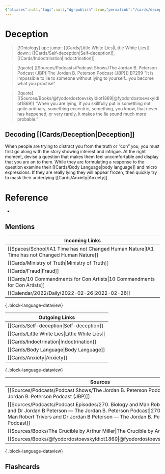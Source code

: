 ```yaml
---
{"aliases":null,"tags":null,"dg-publish":true,"permalink":"/cards/deception/","dgPassFrontmatter":true}
---
```


# Deception

> [!Ontology]
> up:: 
> jump:: [[Cards/Little White Lies\|Little White Lies]]
> down:: [[Cards/Self-deception\|Self-deception]], [[Cards/Indoctrination\|Indoctrination]]

> [!quote] [[Sources/Podcasts/Podcast Shows/The Jordan B. Peterson Podcast (JBP)\|The Jordan B. Peterson Podcast (JBP)]] EP299
> "It is impossible to lie to someone without lying to yourself…you become what you practise"

> [!quote] [[Sources/Books/@fyodordostoevskyIdiot1869\|@fyodordostoevskyIdiot1869]]
> “When you are lying, if you skillfully put in something not quite ordinary, something eccentric, something, you know, that never has happened, or very rarely, it makes the lie sound much more probable.”

## Decoding [[Cards/Deception\|Deception]]
When people are trying to distract you from the truth or “con” you, you must first go along with the story showing interest and intrigue. At the right moment, devise a question that makes them feel uncomfortable and display that you are on to them. While they are formulating a response to the question examine their [[Cards/Body Language\|body language]] and micro expressions. If they are really lying they will appear frozen, then quickly try to mask their underlying [[Cards/Anxiety\|Anxiety]].

# Reference
- 

## Mentions
| Incoming Links                                                                                    |
| ------------------------------------------------------------------------------------------------- |
| [[Spaces/School/IA1 Time has not Changed Human Nature\|IA1 Time has not Changed Human Nature]] |
| [[Cards/Ministry of Truth\|Ministry of Truth]]                                                 |
| [[Cards/Fraud\|Fraud]]                                                                         |
| [[Cards/10 Commandments for Con Artists\|10 Commandments for Con Artists]]                     |
| [[Calendar/2022/Daily/2022-02-26\|2022-02-26]]                                                 |

{ .block-language-dataview}

| Outgoing Links                                    |
| ------------------------------------------------- |
| [[Cards/Self-deception\|Self-deception]]       |
| [[Cards/Little White Lies\|Little White Lies]] |
| [[Cards/Indoctrination\|Indoctrination]]       |
| [[Cards/Body Language\|Body Language]]         |
| [[Cards/Anxiety\|Anxiety]]                     |

{ .block-language-dataview}

| Sources                                                                                                                                                                                                                                   |
| ----------------------------------------------------------------------------------------------------------------------------------------------------------------------------------------------------------------------------------------- |
| [[Sources/Podcasts/Podcast Shows/The Jordan B. Peterson Podcast (JBP)\|The Jordan B. Peterson Podcast (JBP)]]                                                                                                                          |
| [[Sources/Podcasts/Podcast Episodes/270. Biology and Man   Robert Trivers and Dr Jordan B Peterson — The Jordan B. Peterson Podcast\|270. Biology and Man   Robert Trivers and Dr Jordan B Peterson — The Jordan B. Peterson Podcast]] |
| [[Sources/Books/The Crucible by Arthur Miller\|The Crucible by Arthur Miller]]                                                                                                                                                         |
| [[Sources/Books/@fyodordostoevskyIdiot1869\|@fyodordostoevskyIdiot1869]]                                                                                                                                                               |

{ .block-language-dataview}

## Flashcards
